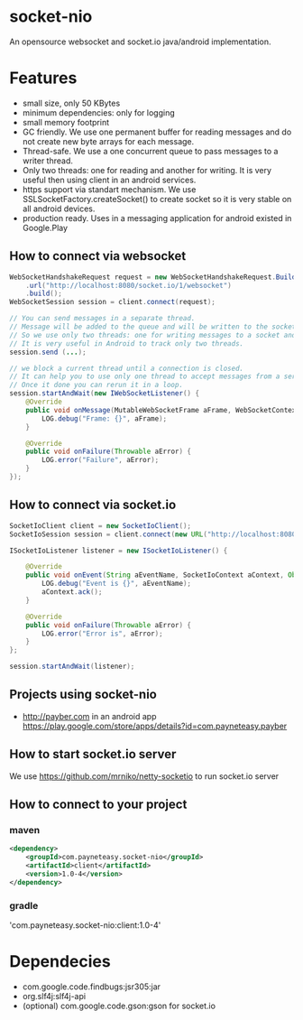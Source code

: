 # socket-nio

An opensource websocket and socket.io java/android implementation.

# Features
* small size, only 50 KBytes
* minimum dependencies: only for logging
* small memory footprint 
* GC friendly. We use one permanent buffer for reading messages and do not create new byte arrays for each message.
* Thread-safe. We use a one concurrent queue to pass messages to a writer thread. 
* Only two threads: one for reading and another for writing. It is very useful then using client in an android services.
* https support via standart mechanism. We use SSLSocketFactory.createSocket() to create socket so it is very stable on all android devices.
* production ready. Uses in a messaging application for android existed in Google.Play

## How to connect via websocket
```java
WebSocketHandshakeRequest request = new WebSocketHandshakeRequest.Builder()
    .url("http://localhost:8080/socket.io/1/websocket")
    .build();
WebSocketSession session = client.connect(request);

// You can send messages in a separate thread.
// Message will be added to the queue and will be written to the socket in a writer thread.
// So we use only two threads: one for writing messages to a socket and second is for reading from a socket.
// It is very useful in Android to track only two threads.
session.send (...);

// we block a current thread until a connection is closed. 
// It can help you to use only one thread to accept messages from a server.
// Once it done you can rerun it in a loop.
session.startAndWait(new IWebSocketListener() {
    @Override
    public void onMessage(MutableWebSocketFrame aFrame, WebSocketContext aContext) {
        LOG.debug("Frame: {}", aFrame);
    }

    @Override
    public void onFailure(Throwable aError) {
        LOG.error("Failure", aError);
    }
});
```


## How to connect via socket.io
```java
SocketIoClient client = new SocketIoClient();
SocketIoSession session = client.connect(new URL("http://localhost:8080/socket.io/1/");

ISocketIoListener listener = new ISocketIoListener() {

    @Override
    public void onEvent(String aEventName, SocketIoContext aContext, Object... args) {
        LOG.debug("Event is {}", aEventName);
        aContext.ack();
    }

    @Override
    public void onFailure(Throwable aError) {
        LOG.error("Error is", aError);
    }
};

session.startAndWait(listener);

```

## Projects using socket-nio
* http://payber.com in an android app https://play.google.com/store/apps/details?id=com.payneteasy.payber

## How to start socket.io server
We use https://github.com/mrniko/netty-socketio to run socket.io server

## How to connect to your project
### maven
```xml
<dependency>
	<groupId>com.payneteasy.socket-nio</groupId>
	<artifactId>client</artifactId>
	<version>1.0-4</version>
</dependency>
```

### gradle
'com.payneteasy.socket-nio:client:1.0-4'

# Dependecies
* com.google.code.findbugs:jsr305:jar
* org.slf4j:slf4j-api
* (optional) com.google.code.gson:gson for socket.io 

